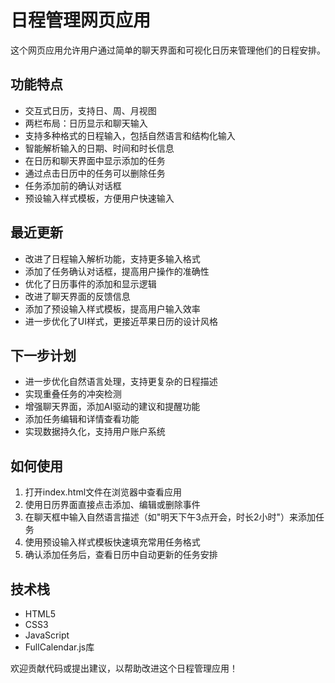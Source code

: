 # 日程管理网页应用

这个网页应用允许用户通过简单的聊天界面和可视化日历来管理他们的日程安排。

## 功能特点

- 交互式日历，支持日、周、月视图
- 两栏布局：日历显示和聊天输入
- 支持多种格式的日程输入，包括自然语言和结构化输入
- 智能解析输入的日期、时间和时长信息
- 在日历和聊天界面中显示添加的任务
- 通过点击日历中的任务可以删除任务
- 任务添加前的确认对话框
- 预设输入样式模板，方便用户快速输入

## 最近更新

- 改进了日程输入解析功能，支持更多输入格式
- 添加了任务确认对话框，提高用户操作的准确性
- 优化了日历事件的添加和显示逻辑
- 改进了聊天界面的反馈信息
- 添加了预设输入样式模板，提高用户输入效率
- 进一步优化了UI样式，更接近苹果日历的设计风格

## 下一步计划

- 进一步优化自然语言处理，支持更复杂的日程描述
- 实现重叠任务的冲突检测
- 增强聊天界面，添加AI驱动的建议和提醒功能
- 添加任务编辑和详情查看功能
- 实现数据持久化，支持用户账户系统

## 如何使用

1. 打开index.html文件在浏览器中查看应用
2. 使用日历界面直接点击添加、编辑或删除事件
3. 在聊天框中输入自然语言描述（如"明天下午3点开会，时长2小时"）来添加任务
4. 使用预设输入样式模板快速填充常用任务格式
5. 确认添加任务后，查看日历中自动更新的任务安排

## 技术栈

- HTML5
- CSS3
- JavaScript
- FullCalendar.js库

欢迎贡献代码或提出建议，以帮助改进这个日程管理应用！